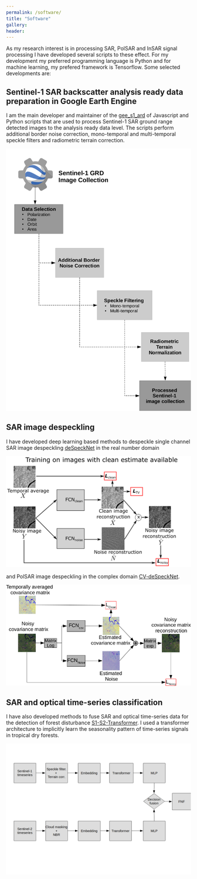 ```yaml
---
permalink: /software/
title: "Software"
gallery:
header:
---
```


As my research interest is in processing SAR, PolSAR and InSAR signal processing I have developed several scripts to these effect. For my development my preferred programming language is Python and for machine learning, my prefered framework is Tensorflow. Some selected developments are:

## Sentinel-1 SAR backscatter analysis ready data preparation in Google Earth Engine

I am the main developer and maintainer of the [gee_s1_ard](https://github.com/adugnag/gee_s1_ard) of Javascript and Python scripts that are used to process Sentinel-1 SAR ground range detected images to the analysis ready data level. The scripts perform additional border noise correction, mono-temporal and multi-temporal speckle filters and radiometric terrain correction. 

![](/images/software/S1-ARD-framework.png)

## SAR image despeckling

I have developed deep learning based methods to despeckle single channel SAR image despeckling [deSpeckNet](https://github.com/adugnag/deSpeckNet-TF-GEE) in the real number domain 

![](/images/software/deSpeckNet.png)

and PolSAR image despeckling in the complex domain [CV-deSpeckNet](https://github.com/adugnag/CV-deSpeckNet).

![](/images/software/CV-deSpeckNet.png)

## SAR and optical time-series classification

I have also developed methods to fuse SAR and optical time-series data for the detection of forest disturbance [S1-S2-Transformer](https://github.com/adugnag/S1-S2_Transformer). I used a transformer architecture to implicitly learn the seasonality pattern of time-series signals in tropical dry forests.

![](/images/software/S1-S2-Transformer.png)
